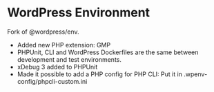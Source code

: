 # WordPress Environment

Fork of @wordpress/env.

- Added new PHP extension: GMP
- PHPUnit, CLI and WordPress Dockerfiles are the same between development and test environments.
- xDebug 3 added to PHPUnit
- Made it possible to add a PHP config for PHP CLI: Put it in .wpenv-config/phpcli-custom.ini
